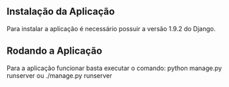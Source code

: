 ## Instalação da Aplicação

Para instalar a aplicação é necessário possuir a versão 1.9.2 do Django.

## Rodando a Aplicação

Para a aplicação funcionar basta executar o comando:
python manage.py runserver ou ./manage.py runserver

